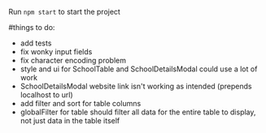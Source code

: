 Run `npm start` to start the project

#things to do:
- add tests
- fix wonky input fields
- fix character encoding problem 
- style and ui for SchoolTable and SchoolDetailsModal could use a lot of work
- SchoolDetailsModal website link isn't working as intended (prepends localhost to url)
- add filter and sort for table columns
- globalFilter for table should filter all data for the entire table to display, not just data in the table itself
